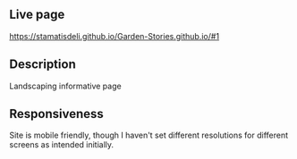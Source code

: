 ## Live page

https://stamatisdeli.github.io/Garden-Stories.github.io/#1

## Description

Landscaping informative page


## Responsiveness 

Site is mobile friendly, though I haven't set different resolutions for different screens as intended initially.